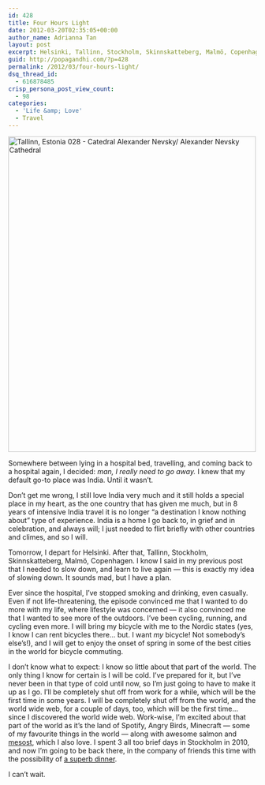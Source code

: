 ```yaml
---
id: 428
title: Four Hours Light
date: 2012-03-20T02:35:05+00:00
author_name: Adrianna Tan
layout: post
excerpt: Helsinki, Tallinn, Stockholm, Skinnskatteberg, Malmö, Copenhagen. Once in a while, I enjoy diving deep into places I know nothing about. I have a good feeling about this trip. (Also, is this the start of real-time travel blogging for me?)
guid: http://popagandhi.com/?p=428
permalink: /2012/03/four-hours-light/
dsq_thread_id:
  - 616878485
crisp_persona_post_view_count:
  - 98
categories:
  - 'Life &amp; Love'
  - Travel
---
```

[<img src="http://farm4.staticflickr.com/3119/2557851057_629a2af58b_z.jpg" width="502" height="640" alt="Tallinn, Estonia 028 - Catedral Alexander Nevsky/ Alexander Nevsky Cathedral" />](http://www.flickr.com/photos/claudio_ar/2557851057/ "Tallinn, Estonia 028 - Catedral Alexander Nevsky/ Alexander Nevsky Cathedral by Claudio.Ar, on Flickr")

Somewhere between lying in a hospital bed, travelling, and coming back to a hospital again, I decided: _man, I really need to go away._ I knew that my default go-to place was India. Until it wasn&#8217;t.

Don&#8217;t get me wrong, I still love India very much and it still holds a special place in my heart, as the one country that has given me much, but in 8 years of intensive India travel it is no longer &#8220;a destination I know nothing about&#8221; type of experience. India is a home I go back to, in grief and in celebration, and always will; I just needed to flirt briefly with other countries and climes, and so I will.

Tomorrow, I depart for Helsinki. After that, Tallinn, Stockholm, Skinnskatteberg, Malmö, Copenhagen. I know I said in my previous post that I needed to slow down, and learn to live again — this is exactly my idea of slowing down. It sounds mad, but I have a plan.

Ever since the hospital, I&#8217;ve stopped smoking and drinking, even casually. Even if not life-threatening, the episode convinced me that I wanted to do more with my life, where lifestyle was concerned — it also convinced me that I wanted to see more of the outdoors. I&#8217;ve been cycling, running, and cycling even more. I will bring my bicycle with me to the Nordic states (yes, I know I can rent bicycles there… but. I want _my_ bicycle! Not somebody&#8217;s else&#8217;s!), and I will get to enjoy the onset of spring in some of the best cities in the world for bicycle commuting.

I don&#8217;t know what to expect: I know so little about that part of the world. The only thing I know for certain is I will be cold. I&#8217;ve prepared for it, but I&#8217;ve never been in that type of cold until now, so I&#8217;m just going to have to make it up as I go. I&#8217;ll be completely shut off from work for a while, which will be the first time in some years. I will be completely shut off from the world, and the world wide web, for a couple of days, too, which will be the first time… since I discovered the world wide web. Work-wise, I&#8217;m excited about that part of the world as it&#8217;s the land of Spotify, Angry Birds, Minecraft — some of my favourite things in the world — along with awesome salmon and [mesost](http://en.wikipedia.org/wiki/Brunost), which I also love. I spent 3 all too brief days in Stockholm in 2010, and now I&#8217;m going to be back there, in the company of friends this time with the possibility of [a superb dinner](http://www.frantzen-lindeberg.com/en).

I can&#8217;t wait.
